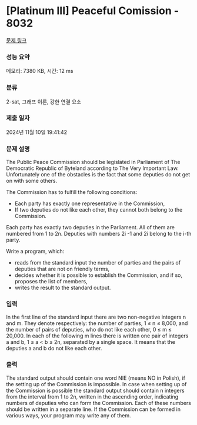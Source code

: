 # [Platinum III] Peaceful Comission - 8032 

[문제 링크](https://www.acmicpc.net/problem/8032) 

### 성능 요약

메모리: 7380 KB, 시간: 12 ms

### 분류

2-sat, 그래프 이론, 강한 연결 요소

### 제출 일자

2024년 11월 10일 19:41:42

### 문제 설명

<p>The Public Peace Commission should be legislated in Parliament of The Democratic Republic of Byteland according to The Very Important Law. Unfortunately one of the obstacles is the fact that some deputies do not get on with some others.</p>

<p>The Commission has to fulfill the following conditions:</p>

<ul>
	<li>Each party has exactly one representative in the Commission,</li>
	<li>If two deputies do not like each other, they cannot both belong to the Commission.</li>
</ul>

<p>Each party has exactly two deputies in the Parliament. All of them are numbered from 1 to 2n. Deputies with numbers 2i -1 and 2i belong to the i-th party.</p>

<p>
Write a program, which:</p>

<ul>
	<li>reads from the standard input the number of parties and the pairs of deputies that are not on friendly terms,</li>
	<li>decides whether it is possible to establish the Commission, and if so, proposes the list of members,</li>
	<li>writes the result to the standard output.</li>
</ul>

### 입력 

 <p>In the first line of the standard input there are two non-negative integers n and m. They denote respectively: the number of parties, 1 ≤ n ≤ 8,000, and the number of pairs of deputies, who do not like each other, 0 ≤ m ≤ 20,000. In each of the following m lines there is written one pair of integers a and b, 1 ≤ a < b ≤ 2n, separated by a single space. It means that the deputies a and b do not like each other.</p>

### 출력 

 <p>The standard output should contain one word NIE (means NO in Polish), if the setting up of the Commission is impossible. In case when setting up of the Commission is possible the standard output should contain n integers from the interval from 1 to 2n, written in the ascending order, indicating numbers of deputies who can form the Commission. Each of these numbers should be written in a separate line. If the Commission can be formed in various ways, your program may write any of them.</p>

